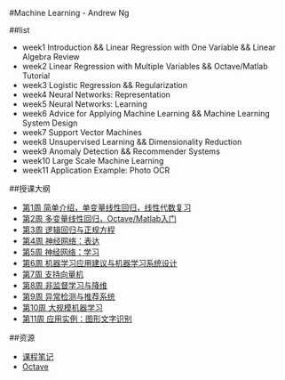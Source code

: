 #Machine Learning - Andrew Ng



##list
- week1  Introduction && Linear Regression with One Variable && Linear Algebra Review
- week2  Linear Regression with Multiple Variables && Octave/Matlab Tutorial
- week3  Logistic Regression && Regularization
- week4  Neural Networks: Representation
- week5  Neural Networks: Learning
- week6  Advice for Applying Machine Learning && Machine Learning System Design
- week7  Support Vector Machines
- week8  Unsupervised Learning && Dimensionality Reduction
- week9  Anomaly Detection && Recommender Systems
- week10  Large Scale Machine Learning
- week11  Application Example: Photo OCR



##授课大纲
- [第1周 简单介绍，单变量线性回归，线性代数复习](/week1)
- [第2周 多变量线性回归，Octave/Matlab入门](/week2)
- [第3周 逻辑回归与正规方程](/week3)
- [第4周 神经网络：表达](/week4)
- [第5周 神经网络：学习](/week5)
- [第6周 机器学习应用建议与机器学习系统设计](/week6)
- [第7周 支持向量机](/week7)
- [第8周 非监督学习与降维](/week8)
- [第9周 异常检测与推荐系统](/week9)
- [第10周 大规模机器学习](/week10)
- [第11周 应用实例：图形文字识别](/week10)


##资源
- [课程笔记](/note)
- [Octave](/Octave)

